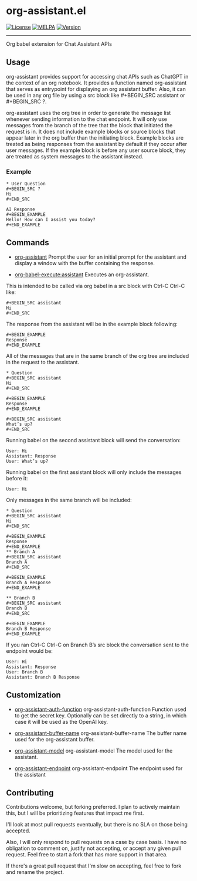 # org-assistant.el
[![License](https://img.shields.io/badge/license-GPL_3-green.svg)](https://www.gnu.org/licenses/gpl-3.0.txt)
[![MELPA](https://melpa.org/packages/org-assistant-badge.svg)](https://melpa.org/#/org-runbook)
[![Version](https://img.shields.io/github/v/tag/tyler-dodge/org-assistant)](https://github.com/tyler-dodge/org-assistant/releases)

---

 Org babel extension for Chat Assistant APIs

## Usage

org-assistant provides support for accessing chat APIs such as ChatGPT in the context of an org
notebook.
It provides a function named org-assistant that serves as entrypoint for displaying an org assistant buffer.
Also, it can be used in any org file by using a src block like #+BEGIN_SRC assistant or #+BEGIN_SRC ?.

org-assistant uses the org tree in order to generate the message list whenever sending information to the chat endpoint.
It will only use messages from the branch of the tree that the block that initiated the request is in.  It does not include
example blocks or source blocks that appear later in the org buffer than the initiating block.
Example blocks are treated as being responses from the assistant by default if they occur after user messages.
If the example block is before any user source block, they are treated as system messages to the assistant instead.

### Example
```
* User Question
#+BEGIN_SRC ?
Hi
#+END_SRC

AI Response
#+BEGIN_EXAMPLE
Hello! How can I assist you today?
#+END_EXAMPLE
```



## Commands

* [org-assistant](#org-assistant) <a name="org-assistant"></a> 
Prompt the user for an initial prompt for the assistant
and display a window with the buffer containing the response.

* [org-babel-execute:assistant](#org-babel-execute%3Aassistant) <a name="org-babel-execute:assistant"></a> 
Executes an org-assistant.

This is intended to be called via org babel in a src block with Ctrl-C
Ctrl-C like:

```
#+BEGIN_SRC assistant
Hi
#+END_SRC
```

The response from the assistant will be in the example block
following:

```
#+BEGIN_EXAMPLE
Response
#+END_EXAMPLE
```

All of the messages that are in the same branch of the org tree are
included in the request to the assistant.
```
* Question
#+BEGIN_SRC assistant
Hi
#+END_SRC

#+BEGIN_EXAMPLE
Response
#+END_EXAMPLE

#+BEGIN_SRC assistant
What’s up?
#+END_SRC
```

Running babel on the second assistant block will send the
conversation:

```
User: Hi
Assistant: Response
User: What’s up?
```

Running babel on the first assistant block will only include the
messages before it:

```
User: Hi
```

Only messages in the same branch will be included:

```
* Question
#+BEGIN_SRC assistant
Hi
#+END_SRC

#+BEGIN_EXAMPLE
Response
#+END_EXAMPLE
** Branch A 
#+BEGIN_SRC assistant
Branch A
#+END_SRC

#+BEGIN_EXAMPLE
Branch A Response
#+END_EXAMPLE

** Branch B 
#+BEGIN_SRC assistant
Branch B
#+END_SRC

#+BEGIN_EXAMPLE
Branch B Response
#+END_EXAMPLE
```
If you ran Ctrl-C Ctrl-C on Branch B’s src block the conversation sent
to the endpoint would be:

```
User: Hi
Assistant: Response
User: Branch B
Assistant: Branch B Response
```



## Customization

* [org-assistant-auth-function](#org-assistant-auth-function)<a name="org-assistant-auth-function"></a> org-assistant-auth-function
Function used to get the secret key.
Optionally can be set directly to a string, in which case it will be
used as the OpenAI key.

* [org-assistant-buffer-name](#org-assistant-buffer-name)<a name="org-assistant-buffer-name"></a> org-assistant-buffer-name
The buffer name used for the org-assistant buffer.

* [org-assistant-model](#org-assistant-model)<a name="org-assistant-model"></a> org-assistant-model
The model used for the assistant.

* [org-assistant-endpoint](#org-assistant-endpoint)<a name="org-assistant-endpoint"></a> org-assistant-endpoint
The endpoint used for the assistant


## Contributing

Contributions welcome, but forking preferred. 
I plan to actively maintain this, but I will be prioritizing features that impact me first.

I'll look at most pull requests eventually, but there is no SLA on those being accepted. 
    
Also, I will only respond to pull requests on a case by case basis. 
I have no obligation to comment on, justify not accepting, or accept any given pull request. 
Feel free to start a fork that has more support in that area.

If there's a great pull request that I'm slow on accepting, feel free to fork and rename the project.
